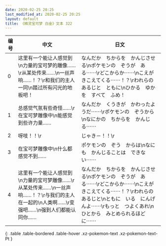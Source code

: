 ```yaml
---
date: 2020-02-25 20:25
last_modified_at: 2020-02-25 20:25
layout: default
title: 《精灵宝可梦 白金》文本 322
---
```

| 编号 | 中文 | 日文 |
| ---- | ---- | ---- |
| 0 | 这里有一个能让人感觉到\n力量的宝可梦的雕像……\r从某处传来……\n一丝声响……！？\r和我们的主人一同\n踏过所有闪光的地板吧！ | なんだか　ちからを　かんじさせる\nポケモンの　ぞうが　ある⋯⋯\rどこからか⋯⋯\nこえが　きこえてくる⋯⋯！？\rわれらの　あるじと　ともに\nひかる　ゆかを　すべて　ふめ！ |
| 1 | 总感觉气氛有些奇怪……\r在宝可梦雕像中\n能感觉到些许力量…… | なんだか　くうきが　かわったようだ⋯⋯\rポケモンの　ぞうから\nなにかの　ちからを　かんじる⋯⋯ |
| 2 | 呀吱！！\r | じゃき－！！\r |
| 3 | 在宝可梦雕像中\n什么都感觉不到…… | ポケモンの　ぞう　からは\nなにも　かんじることは　できない⋯⋯ |
| 4 | 这里有一个能让人感觉到\n力量的宝可梦雕像……\r从某处传来……\n一丝声响……！？\r与我们的主人在一起的\n人类啊……\r变强吧……\n强到人们都能认同你…… | なんだか　ちからを　かんじさせる\nポケモンの　ぞうが　ある⋯⋯\rどこからか⋯⋯\nこえが　きこえてくる⋯⋯！？\rわれらの　あるじと\nともに　いる　にんげんよ⋯⋯\rもっと　つよくあれ\nひとから　みとめられるほどに⋯⋯ |
{: .table .table-bordered .table-hover .xz-pokemon-text .xz-pokemon-text-Pt }